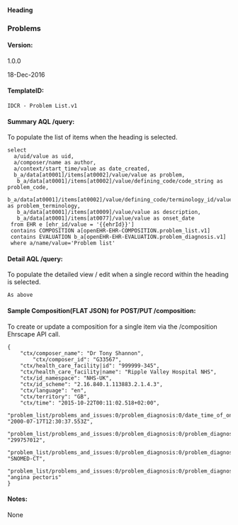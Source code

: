 #### Heading

### Problems

#### Version:

1.0.0

18-Dec-2016

#### TemplateID:
`IDCR - Problem List.v1`

#### Summary AQL /query:

To populate the list of items when the heading is selected.

```
select
  a/uid/value as uid,
  a/composer/name as author,
  a/context/start_time/value as date_created,
  b_a/data[at0001]/items[at0002]/value/value as problem,
   b_a/data[at0001]/items[at0002]/value/defining_code/code_string as problem_code,
   b_a/data[at0001]/items[at0002]/value/defining_code/terminology_id/value as problem_terminology,
   b_a/data[at0001]/items[at0009]/value/value as description,
   b_a/data[at0001]/items[at0077]/value/value as onset_date
 from EHR e [ehr_id/value = '{{ehrId}}']
 contains COMPOSITION a[openEHR-EHR-COMPOSITION.problem_list.v1]
 contains EVALUATION b_a[openEHR-EHR-EVALUATION.problem_diagnosis.v1]
 where a/name/value='Problem list'
```

#### Detail AQL /query:
To populate the detailed view / edit when a single record within the heading is selected.

```
As above
```

#### Sample Composition(FLAT JSON) for POST/PUT /composition:

To create or update a composition for a single item via the /composition Ehrscape API call.

```
{
    "ctx/composer_name": "Dr Tony Shannon",
		"ctx/composer_id": "G33567",
    "ctx/health_care_facility|id": "999999-345",
    "ctx/health_care_facility|name": "Ripple Valley Hospital NHS",
    "ctx/id_namespace": "NHS-UK",
    "ctx/id_scheme": "2.16.840.1.113883.2.1.4.3",
    "ctx/language": "en",
    "ctx/territory": "GB",
    "ctx/time": "2015-10-22T00:11:02.518+02:00",
    "problem_list/problems_and_issues:0/problem_diagnosis:0/date_time_of_onset": "2000-07-17T12:30:37.553Z",
    "problem_list/problems_and_issues:0/problem_diagnosis:0/problem_diagnosis_name|code": "299757012",
    "problem_list/problems_and_issues:0/problem_diagnosis:0/problem_diagnosis_name|terminology": "SNOMED-CT",
    "problem_list/problems_and_issues:0/problem_diagnosis:0/problem_diagnosis_name|value": "angina pectoris"    
}

```

#### Notes:

None

